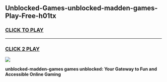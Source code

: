 
## Unblocked-Games-unblocked-madden-games-Play-Free-h01tx
<h3>
<a href="https://premium76.site?title=unblocked-madden-games&ref=15A">CLICK TO PLAY</a></h3>
<hr>

<h3>
<a href="https://premium76.site?title=unblocked-madden-games&ref=15A">CLICK 2 PLAY</a>
  
</h3>

<a href="https://premium76.site?title=unblocked-madden-games&ref=15A"><img src="https://clearcache.store/games.png"></a>


**unblocked-madden-games games unblocked: Your Gateway to Fun and Accessible Online Gaming**
